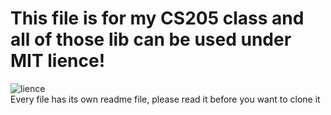 # This file is for my CS205 class and all of those lib can be used under MIT lience!
![lience](https://img.shields.io/github/license/happys2333/C_project?style=flat-square)             
Every file has its own readme file, please read it before you want to clone it
